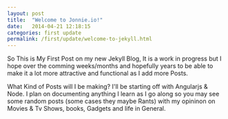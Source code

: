 ```yaml
---
layout: post
title:  "Welcome to Jonnie.io!"
date:   2014-04-21 12:18:15
categories: first update
permalink: /first/update/welcome-to-jekyll.html
---
```


So This is My First Post on my new Jekyll Blog, It is a work in progress but I hope over the comming weeks/months and hopefully years to be able to make it a lot more attractive and functional as I add more Posts.

What Kind of Posts will I be making? I'll be starting off with Angularjs & Node. I plan on documenting anything I learn as I go along so you may see some random posts (some cases they maybe Rants) with my opininon on Movies & Tv Shows, books, Gadgets and life in General. 




